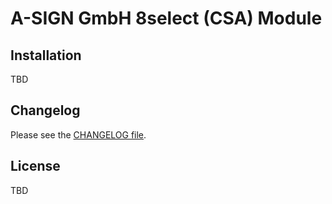 # A-SIGN GmbH 8select (CSA) Module

## Installation

TBD

## Changelog

Please see the [CHANGELOG file](/CHANGELOG.md).

## License

TBD